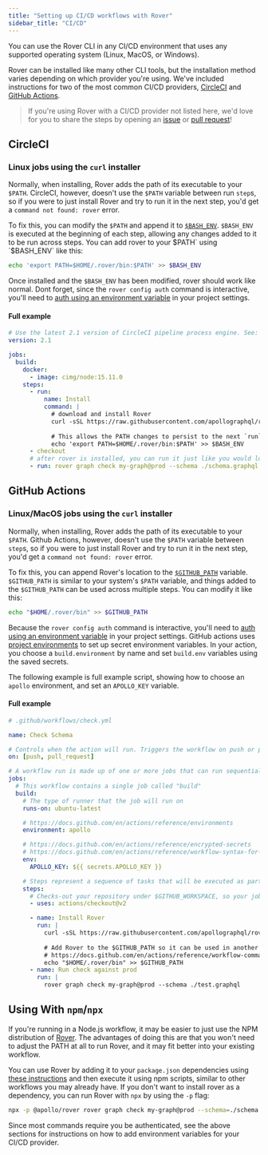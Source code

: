 ```yaml
---
title: "Setting up CI/CD workflows with Rover"
sidebar_title: "CI/CD"
---
```


You can use the Rover CLI in any CI/CD environment that uses any supported operating system (Linux, MacOS, or Windows).

Rover can be installed like many other CLI tools, but the installation method varies depending on which provider you're using. We've included instructions for two of the most common CI/CD providers, [CircleCI](https://circleci.com/) and [GitHub Actions](https://github.com/features/actions).


> If you're using Rover with a CI/CD provider not listed here, we'd love for you to share the steps by opening an [issue](https://github.com/apollographql/rover/issues/new/choose) or [pull request](https://github.com/apollographql/rover/compare)!

## CircleCI 

### Linux jobs using the `curl` installer

Normally, when installing, Rover adds the path of its executable to your `$PATH`. CircleCI, however, doesn't use the `$PATH` variable between run `step`s, so if you were to just install Rover and try to run it in the next step, you'd get a `command not found: rover` error.

To fix this, you can modify the `$PATH` and append it to [`$BASH_ENV`](https://circleci.com/docs/2.0/env-vars/#setting-an-environment-variable-in-a-shell-command). `$BASH_ENV` is executed at the beginning of each step, allowing any changes added to it to be run across steps. You can add rover to your $PATH` using `$BASH_ENV` like this:

```bash
echo 'export PATH=$HOME/.rover/bin:$PATH' >> $BASH_ENV
```

Once installed and the `$BASH_ENV` has been modified, rover should work like normal. Dont forget, since the `rover config auth` command is interactive, you'll need to [auth using an environment variable](./configuring#with-an-environment-variable) in your project settings.

#### Full example

```yaml
# Use the latest 2.1 version of CircleCI pipeline process engine. See: https://circleci.com/docs/2.0/configuration-reference
version: 2.1

jobs:
  build:
    docker:
      - image: cimg/node:15.11.0        
    steps:
      - run:
          name: Install
          command: |
            # download and install Rover
            curl -sSL https://raw.githubusercontent.com/apollographql/rover/v0.0.5/installers/binstall/scripts/nix/install.sh | sh
            
            # This allows the PATH changes to persist to the next `run` step
            echo 'export PATH=$HOME/.rover/bin:$PATH' >> $BASH_ENV
      - checkout
      # after rover is installed, you can run it just like you would locally!
      - run: rover graph check my-graph@prod --schema ./schema.graphql
```

## GitHub Actions

### Linux/MacOS jobs using the `curl` installer

Normally, when installing, Rover adds the path of its executable to your `$PATH`. Github Actions, however, doesn't use the `$PATH` variable between `step`s, so if you were to just install Rover and try to run it in the next step, you'd get a `command not found: rover` error.

To fix this, you can append Rover's location to the [`$GITHUB_PATH`](https://docs.github.com/en/actions/reference/workflow-commands-for-github-actions#adding-a-system-path) variable. `$GITHUB_PATH` is similar to your system's `$PATH` variable, and things added to the `$GITHUB_PATH` can be used across multiple steps. You can modify it like this:

```bash
echo "$HOME/.rover/bin" >> $GITHUB_PATH
```

Because the `rover config auth` command is interactive, you'll need to [auth using an environment variable](./configuring#with-an-environment-variable) in your project settings. GitHub actions uses [project environments](https://docs.github.com/en/actions/reference/environments) to set up secret environment variables. In your action, you choose a `build.environment` by name and set `build.env` variables using the saved secrets.

The following example is full example script, showing how to choose an `apollo` environment, and set an `APOLLO_KEY` variable.


#### Full example

```yaml
# .github/workflows/check.yml

name: Check Schema

# Controls when the action will run. Triggers the workflow on push or pull request events
on: [push, pull_request]

# A workflow run is made up of one or more jobs that can run sequentially or in parallel
jobs:
  # This workflow contains a single job called "build"
  build:
    # The type of runner that the job will run on
    runs-on: ubuntu-latest

    # https://docs.github.com/en/actions/reference/environments
    environment: apollo

    # https://docs.github.com/en/actions/reference/encrypted-secrets
    # https://docs.github.com/en/actions/reference/workflow-syntax-for-github-actions#jobsjob_idstepsenv
    env:
      APOLLO_KEY: ${{ secrets.APOLLO_KEY }}

    # Steps represent a sequence of tasks that will be executed as part of the job
    steps:
      # Checks-out your repository under $GITHUB_WORKSPACE, so your job can access it
      - uses: actions/checkout@v2

      - name: Install Rover
        run: |
          curl -sSL https://raw.githubusercontent.com/apollographql/rover/v0.0.5/installers/binstall/scripts/nix/install.sh | sh
          
          # Add Rover to the $GITHUB_PATH so it can be used in another step
          # https://docs.github.com/en/actions/reference/workflow-commands-for-github-actions#adding-a-system-path
          echo "$HOME/.rover/bin" >> $GITHUB_PATH
      - name: Run check against prod
        run: |
          rover graph check my-graph@prod --schema ./test.graphql

```

## Using With `npm`/`npx`

If you're running in a Node.js workflow, it may be easier to just use the NPM distribution of [Rover](https://www.npmjs.com/package/@apollo/rover). The advantages of doing this are that you won't need to adjust the PATH at all to run Rover, and it may fit better into your existing workflow.

You can use Rover by adding it to your `package.json` dependencies using [these instructions](./getting-started#npm-installer) and then execute it using npm scripts, similar to other workflows you may already have. If you don't want to install rover as a dependency, you can run Rover with `npx` by using the `-p` flag:

```bash
npx -p @apollo/rover rover graph check my-graph@prod --schema=./schema.graphql
```

Since most commands require you be authenticated, see the above sections for instructions on how to add environment variables for your CI/CD provider.
